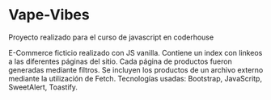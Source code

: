 # Vape-Vibes
Proyecto realizado para el curso de javascript en coderhouse

E-Commerce ficticio realizado con JS vanilla.
Contiene un index con linkeos a las diferentes páginas del sitio. Cada página de productos fueron generadas mediante filtros.
Se incluyen los productos de un archivo externo mediante la utilización de Fetch.
Tecnologías usadas: Bootstrap, JavaScritp, SweetAlert, Toastify.
